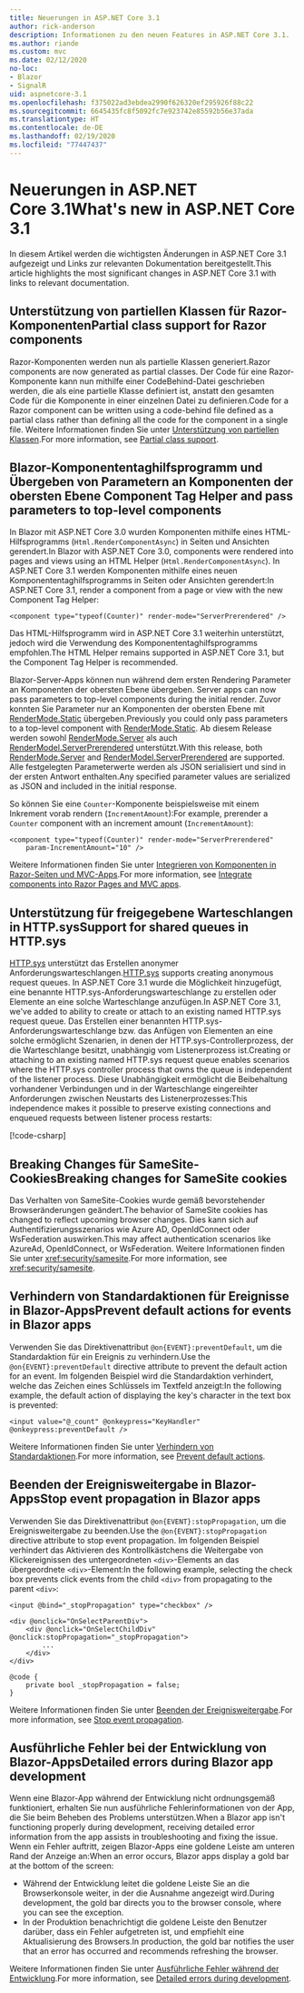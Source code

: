 ```yaml
---
title: Neuerungen in ASP.NET Core 3.1
author: rick-anderson
description: Informationen zu den neuen Features in ASP.NET Core 3.1.
ms.author: riande
ms.custom: mvc
ms.date: 02/12/2020
no-loc:
- Blazor
- SignalR
uid: aspnetcore-3.1
ms.openlocfilehash: f375022ad3ebdea2990f626320ef295926f88c22
ms.sourcegitcommit: 6645435fc8f5092fc7e923742e85592b56e37ada
ms.translationtype: HT
ms.contentlocale: de-DE
ms.lasthandoff: 02/19/2020
ms.locfileid: "77447437"
---
```

# <a name="whats-new-in-aspnet-core-31"></a><span data-ttu-id="19d87-103">Neuerungen in ASP.NET Core 3.1</span><span class="sxs-lookup"><span data-stu-id="19d87-103">What's new in ASP.NET Core 3.1</span></span>

<span data-ttu-id="19d87-104">In diesem Artikel werden die wichtigsten Änderungen in ASP.NET Core 3.1 aufgezeigt und Links zur relevanten Dokumentation bereitgestellt.</span><span class="sxs-lookup"><span data-stu-id="19d87-104">This article highlights the most significant changes in ASP.NET Core 3.1 with links to relevant documentation.</span></span>

## <a name="partial-class-support-for-razor-components"></a><span data-ttu-id="19d87-105">Unterstützung von partiellen Klassen für Razor-Komponenten</span><span class="sxs-lookup"><span data-stu-id="19d87-105">Partial class support for Razor components</span></span>

<span data-ttu-id="19d87-106">Razor-Komponenten werden nun als partielle Klassen generiert.</span><span class="sxs-lookup"><span data-stu-id="19d87-106">Razor components are now generated as partial classes.</span></span> <span data-ttu-id="19d87-107">Der Code für eine Razor-Komponente kann nun mithilfe einer CodeBehind-Datei geschrieben werden, die als eine partielle Klasse definiert ist, anstatt den gesamten Code für die Komponente in einer einzelnen Datei zu definieren.</span><span class="sxs-lookup"><span data-stu-id="19d87-107">Code for a Razor component can be written using a code-behind file defined as a partial class rather than defining all the code for the component in a single file.</span></span> <span data-ttu-id="19d87-108">Weitere Informationen finden Sie unter [Unterstützung von partiellen Klassen](xref:blazor/components#partial-class-support).</span><span class="sxs-lookup"><span data-stu-id="19d87-108">For more information, see [Partial class support](xref:blazor/components#partial-class-support).</span></span>

## <a name="opno-locblazor-component-tag-helper-and-pass-parameters-to-top-level-components"></a>Blazor<span data-ttu-id="19d87-109">-Komponententaghilfsprogramm und Übergeben von Parametern an Komponenten der obersten Ebene</span><span class="sxs-lookup"><span data-stu-id="19d87-109"> Component Tag Helper and pass parameters to top-level components</span></span>

<span data-ttu-id="19d87-110">In Blazor mit ASP.NET Core 3.0 wurden Komponenten mithilfe eines HTML-Hilfsprogramms (`Html.RenderComponentAsync`) in Seiten und Ansichten gerendert.</span><span class="sxs-lookup"><span data-stu-id="19d87-110">In Blazor with ASP.NET Core 3.0, components were rendered into pages and views using an HTML Helper (`Html.RenderComponentAsync`).</span></span> <span data-ttu-id="19d87-111">In ASP.NET Core 3.1 werden Komponenten mithilfe eines neuen Komponententaghilfsprogramms in Seiten oder Ansichten gerendert:</span><span class="sxs-lookup"><span data-stu-id="19d87-111">In ASP.NET Core 3.1, render a component from a page or view with the new Component Tag Helper:</span></span>

```cshtml
<component type="typeof(Counter)" render-mode="ServerPrerendered" />
```

<span data-ttu-id="19d87-112">Das HTML-Hilfsprogramm wird in ASP.NET Core 3.1 weiterhin unterstützt, jedoch wird die Verwendung des Komponententaghilfsprogramms empfohlen.</span><span class="sxs-lookup"><span data-stu-id="19d87-112">The HTML Helper remains supported in ASP.NET Core 3.1, but the Component Tag Helper is recommended.</span></span>

Blazor<span data-ttu-id="19d87-113">-Server-Apps können nun während dem ersten Rendering Parameter an Komponenten der obersten Ebene übergeben.</span><span class="sxs-lookup"><span data-stu-id="19d87-113"> Server apps can now pass parameters to top-level components during the initial render.</span></span> <span data-ttu-id="19d87-114">Zuvor konnten Sie Parameter nur an Komponenten der obersten Ebene mit [RenderMode.Static](xref:Microsoft.AspNetCore.Mvc.Rendering.RenderMode.Static) übergeben.</span><span class="sxs-lookup"><span data-stu-id="19d87-114">Previously you could only pass parameters to a top-level component with [RenderMode.Static](xref:Microsoft.AspNetCore.Mvc.Rendering.RenderMode.Static).</span></span> <span data-ttu-id="19d87-115">Ab diesem Release werden sowohl [RenderMode.Server](xref:Microsoft.AspNetCore.Mvc.Rendering.RenderMode.Server) als auch [RenderModel.ServerPrerendered](xref:Microsoft.AspNetCore.Mvc.Rendering.RenderMode.ServerPrerendered) unterstützt.</span><span class="sxs-lookup"><span data-stu-id="19d87-115">With this release, both [RenderMode.Server](xref:Microsoft.AspNetCore.Mvc.Rendering.RenderMode.Server) and [RenderModel.ServerPrerendered](xref:Microsoft.AspNetCore.Mvc.Rendering.RenderMode.ServerPrerendered) are supported.</span></span> <span data-ttu-id="19d87-116">Alle festgelegten Parameterwerte werden als JSON serialisiert und sind in der ersten Antwort enthalten.</span><span class="sxs-lookup"><span data-stu-id="19d87-116">Any specified parameter values are serialized as JSON and included in the initial response.</span></span>

<span data-ttu-id="19d87-117">So können Sie eine `Counter`-Komponente beispielsweise mit einem Inkrement vorab rendern (`IncrementAmount`):</span><span class="sxs-lookup"><span data-stu-id="19d87-117">For example, prerender a `Counter` component with an increment amount (`IncrementAmount`):</span></span>

```cshtml
<component type="typeof(Counter)" render-mode="ServerPrerendered" 
    param-IncrementAmount="10" />
```

<span data-ttu-id="19d87-118">Weitere Informationen finden Sie unter [Integrieren von Komponenten in Razor-Seiten und MVC-Apps](xref:blazor/integrate-components).</span><span class="sxs-lookup"><span data-stu-id="19d87-118">For more information, see [Integrate components into Razor Pages and MVC apps](xref:blazor/integrate-components).</span></span>

## <a name="support-for-shared-queues-in-httpsys"></a><span data-ttu-id="19d87-119">Unterstützung für freigegebene Warteschlangen in HTTP.sys</span><span class="sxs-lookup"><span data-stu-id="19d87-119">Support for shared queues in HTTP.sys</span></span>

<span data-ttu-id="19d87-120">[HTTP.sys](xref:fundamentals/servers/httpsys) unterstützt das Erstellen anonymer Anforderungswarteschlangen.</span><span class="sxs-lookup"><span data-stu-id="19d87-120">[HTTP.sys](xref:fundamentals/servers/httpsys) supports creating anonymous request queues.</span></span> <span data-ttu-id="19d87-121">In ASP.NET Core 3.1 wurde die Möglichkeit hinzugefügt, eine benannte HTTP.sys-Anforderungswarteschlange zu erstellen oder Elemente an eine solche Warteschlange anzufügen.</span><span class="sxs-lookup"><span data-stu-id="19d87-121">In ASP.NET Core 3.1, we've added to ability to create or attach to an existing named HTTP.sys request queue.</span></span> <span data-ttu-id="19d87-122">Das Erstellen einer benannten HTTP.sys-Anforderungswarteschlange bzw. das Anfügen von Elementen an eine solche ermöglicht Szenarien, in denen der HTTP.sys-Controllerprozess, der die Warteschlange besitzt, unabhängig vom Listenerprozess ist.</span><span class="sxs-lookup"><span data-stu-id="19d87-122">Creating or attaching to an existing named HTTP.sys request queue enables scenarios where the HTTP.sys controller process that owns the queue is independent of the listener process.</span></span> <span data-ttu-id="19d87-123">Diese Unabhängigkeit ermöglicht die Beibehaltung vorhandener Verbindungen und in der Warteschlange eingereihter Anforderungen zwischen Neustarts des Listenerprozesses:</span><span class="sxs-lookup"><span data-stu-id="19d87-123">This independence makes it possible to preserve existing connections and enqueued requests between listener process restarts:</span></span>

[!code-csharp[](sample/Program.cs?name=snippet)]

## <a name="breaking-changes-for-samesite-cookies"></a><span data-ttu-id="19d87-124">Breaking Changes für SameSite-Cookies</span><span class="sxs-lookup"><span data-stu-id="19d87-124">Breaking changes for SameSite cookies</span></span>

<span data-ttu-id="19d87-125">Das Verhalten von SameSite-Cookies wurde gemäß bevorstehender Browseränderungen geändert.</span><span class="sxs-lookup"><span data-stu-id="19d87-125">The behavior of SameSite cookies has changed to reflect upcoming browser changes.</span></span> <span data-ttu-id="19d87-126">Dies kann sich auf Authentifizierungsszenarios wie Azure AD, OpenIdConnect oder WsFederation auswirken.</span><span class="sxs-lookup"><span data-stu-id="19d87-126">This may affect authentication scenarios like AzureAd, OpenIdConnect, or WsFederation.</span></span> <span data-ttu-id="19d87-127">Weitere Informationen finden Sie unter <xref:security/samesite>.</span><span class="sxs-lookup"><span data-stu-id="19d87-127">For more information, see <xref:security/samesite>.</span></span>

## <a name="prevent-default-actions-for-events-in-opno-locblazor-apps"></a><span data-ttu-id="19d87-128">Verhindern von Standardaktionen für Ereignisse in Blazor-Apps</span><span class="sxs-lookup"><span data-stu-id="19d87-128">Prevent default actions for events in Blazor apps</span></span>

<span data-ttu-id="19d87-129">Verwenden Sie das Direktivenattribut `@on{EVENT}:preventDefault`, um die Standardaktion für ein Ereignis zu verhindern.</span><span class="sxs-lookup"><span data-stu-id="19d87-129">Use the `@on{EVENT}:preventDefault` directive attribute to prevent the default action for an event.</span></span> <span data-ttu-id="19d87-130">Im folgenden Beispiel wird die Standardaktion verhindert, welche das Zeichen eines Schlüssels im Textfeld anzeigt:</span><span class="sxs-lookup"><span data-stu-id="19d87-130">In the following example, the default action of displaying the key's character in the text box is prevented:</span></span>

```razor
<input value="@_count" @onkeypress="KeyHandler" @onkeypress:preventDefault />
```

<span data-ttu-id="19d87-131">Weitere Informationen finden Sie unter [Verhindern von Standardaktionen](xref:blazor/event-handling#prevent-default-actions).</span><span class="sxs-lookup"><span data-stu-id="19d87-131">For more information, see [Prevent default actions](xref:blazor/event-handling#prevent-default-actions).</span></span>

## <a name="stop-event-propagation-in-opno-locblazor-apps"></a><span data-ttu-id="19d87-132">Beenden der Ereignisweitergabe in Blazor-Apps</span><span class="sxs-lookup"><span data-stu-id="19d87-132">Stop event propagation in Blazor apps</span></span>

<span data-ttu-id="19d87-133">Verwenden Sie das Direktivenattribut `@on{EVENT}:stopPropagation`, um die Ereignisweitergabe zu beenden.</span><span class="sxs-lookup"><span data-stu-id="19d87-133">Use the `@on{EVENT}:stopPropagation` directive attribute to stop event propagation.</span></span> <span data-ttu-id="19d87-134">Im folgenden Beispiel verhindert das Aktivieren des Kontrollkästchens die Weitergabe von Klickereignissen des untergeordneten `<div>`-Elements an das übergeordnete `<div>`-Element:</span><span class="sxs-lookup"><span data-stu-id="19d87-134">In the following example, selecting the check box prevents click events from the child `<div>` from propagating to the parent `<div>`:</span></span>

```razor
<input @bind="_stopPropagation" type="checkbox" />

<div @onclick="OnSelectParentDiv">
    <div @onclick="OnSelectChildDiv" @onclick:stopPropagation="_stopPropagation">
        ...
    </div>
</div>

@code {
    private bool _stopPropagation = false;
}
```

<span data-ttu-id="19d87-135">Weitere Informationen finden Sie unter [Beenden der Ereignisweitergabe](xref:blazor/event-handling#stop-event-propagation).</span><span class="sxs-lookup"><span data-stu-id="19d87-135">For more information, see [Stop event propagation](xref:blazor/event-handling#stop-event-propagation).</span></span>

## <a name="detailed-errors-during-opno-locblazor-app-development"></a><span data-ttu-id="19d87-136">Ausführliche Fehler bei der Entwicklung von Blazor-Apps</span><span class="sxs-lookup"><span data-stu-id="19d87-136">Detailed errors during Blazor app development</span></span>

<span data-ttu-id="19d87-137">Wenn eine Blazor-App während der Entwicklung nicht ordnungsgemäß funktioniert, erhalten Sie nun ausführliche Fehlerinformationen von der App, die Sie beim Beheben des Problems unterstützen.</span><span class="sxs-lookup"><span data-stu-id="19d87-137">When a Blazor app isn't functioning properly during development, receiving detailed error information from the app assists in troubleshooting and fixing the issue.</span></span> <span data-ttu-id="19d87-138">Wenn ein Fehler auftritt, zeigen Blazor-Apps eine goldene Leiste am unteren Rand der Anzeige an:</span><span class="sxs-lookup"><span data-stu-id="19d87-138">When an error occurs, Blazor apps display a gold bar at the bottom of the screen:</span></span>

* <span data-ttu-id="19d87-139">Während der Entwicklung leitet die goldene Leiste Sie an die Browserkonsole weiter, in der die Ausnahme angezeigt wird.</span><span class="sxs-lookup"><span data-stu-id="19d87-139">During development, the gold bar directs you to the browser console, where you can see the exception.</span></span>
* <span data-ttu-id="19d87-140">In der Produktion benachrichtigt die goldene Leiste den Benutzer darüber, dass ein Fehler aufgetreten ist, und empfiehlt eine Aktualisierung des Browsers.</span><span class="sxs-lookup"><span data-stu-id="19d87-140">In production, the gold bar notifies the user that an error has occurred and recommends refreshing the browser.</span></span>

<span data-ttu-id="19d87-141">Weitere Informationen finden Sie unter [Ausführliche Fehler während der Entwicklung](xref:blazor/handle-errors#detailed-errors-during-development).</span><span class="sxs-lookup"><span data-stu-id="19d87-141">For more information, see [Detailed errors during development](xref:blazor/handle-errors#detailed-errors-during-development).</span></span>
